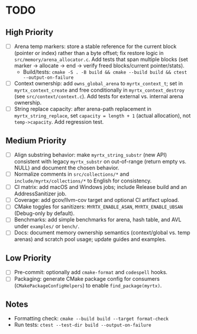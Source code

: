 # TODO

## High Priority
- [ ] Arena temp markers: store a stable reference for the current block (pointer or index) rather than a byte offset; fix restore logic in `src/memory/arena_allocator.c`. Add tests that span multiple blocks (set marker → allocate → end → verify freed blocks/current pointer/stats).
  - Build/tests: `cmake -S . -B build && cmake --build build && ctest --output-on-failure`
- [ ] Context ownership: add `owns_global_arena` to `myrtx_context_t`; set in `myrtx_context_create` and free conditionally in `myrtx_context_destroy` (see `src/context/context.c`). Add tests for external vs. internal arena ownership.
- [ ] String replace capacity: after arena-path replacement in `myrtx_string_replace`, set `capacity = length + 1` (actual allocation), not `temp->capacity`. Add regression test.

## Medium Priority
- [ ] Align substring behavior: make `myrtx_string_substr` (new API) consistent with legacy `myrtx_substr` on out-of-range (return empty vs. NULL) and document the chosen behavior.
- [ ] Normalize comments in `src/collections/*` and `include/myrtx/collections/*` to English for consistency.
- [ ] CI matrix: add macOS and Windows jobs; include Release build and an AddressSanitizer job.
- [ ] Coverage: add gcov/llvm-cov target and optional CI artifact upload.
- [ ] CMake toggles for sanitizers: `MYRTX_ENABLE_ASAN`, `MYRTX_ENABLE_UBSAN` (Debug-only by default).
- [ ] Benchmarks: add simple benchmarks for arena, hash table, and AVL under `examples/` or `bench/`.
- [ ] Docs: document memory ownership semantics (context/global vs. temp arenas) and scratch pool usage; update guides and examples.

## Low Priority
- [ ] Pre-commit: optionally add `cmake-format` and `codespell` hooks.
- [ ] Packaging: generate CMake package config for consumers (`CMakePackageConfigHelpers`) to enable `find_package(myrtx)`.

## Notes
- Formatting check: `cmake --build build --target format-check`
- Run tests: `ctest --test-dir build --output-on-failure`
